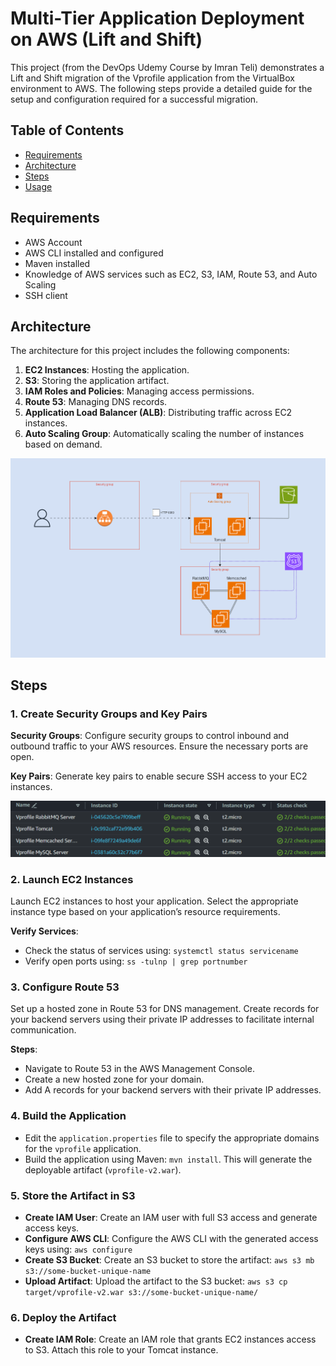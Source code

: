 # Multi-Tier Application Deployment on AWS (Lift and Shift)

This project (from the DevOps Udemy Course by Imran Teli) demonstrates a Lift and Shift migration of the Vprofile application from the VirtualBox environment to AWS. The following steps provide a detailed guide for the setup and configuration required for a successful migration.

## Table of Contents
- [Requirements](#requirements)
- [Architecture](#architecture)
- [Steps](#setps)
- [Usage](#usage)

## Requirements
- AWS Account
- AWS CLI installed and configured
- Maven installed
- Knowledge of AWS services such as EC2, S3, IAM, Route 53, and Auto Scaling
- SSH client

## Architecture
The architecture for this project includes the following components:
1. **EC2 Instances**: Hosting the application.
2. **S3**: Storing the application artifact.
3. **IAM Roles and Policies**: Managing access permissions.
4. **Route 53**: Managing DNS records.
5. **Application Load Balancer (ALB)**: Distributing traffic across EC2 instances.
6. **Auto Scaling Group**: Automatically scaling the number of instances based on demand.

<img src="vprofile-aws-lift-and-shift.png">

## Steps
### 1. Create Security Groups and Key Pairs
**Security Groups**: Configure security groups to control inbound and outbound traffic to your AWS resources. Ensure the necessary ports are open.

**Key Pairs**: Generate key pairs to enable secure SSH access to your EC2 instances.

<img src="img/ec2.png">

### 2. Launch EC2 Instances
Launch EC2 instances to host your application. Select the appropriate instance type based on your application’s resource requirements.

**Verify Services**:
- Check the status of services using: `systemctl status servicename`
- Verify open ports using: `ss -tulnp | grep portnumber`


### 3. Configure Route 53
Set up a hosted zone in Route 53 for DNS management. Create records for your backend servers using their private IP addresses to facilitate internal communication.

**Steps**:
- Navigate to Route 53 in the AWS Management Console.
- Create a new hosted zone for your domain.
- Add A records for your backend servers with their private IP addresses.


### 4. Build the Application
- Edit the `application.properties` file to specify the appropriate domains for the `vprofile` application.
- Build the application using Maven: `mvn install`. This will generate the deployable artifact (`vprofile-v2.war`).

### 5. Store the Artifact in S3
- **Create IAM User**: Create an IAM user with full S3 access and generate access keys.
- **Configure AWS CLI**: Configure the AWS CLI with the generated access keys using: `aws configure`
- **Create S3 Bucket**: Create an S3 bucket to store the artifact: `aws s3 mb s3://some-bucket-unique-name`
- **Upload Artifact**: Upload the artifact to the S3 bucket: `aws s3 cp target/vprofile-v2.war s3://some-bucket-unique-name/`

### 6. Deploy the Artifact
- **Create IAM Role**: Create an IAM role that grants EC2 instances access to S3. Attach this role to your Tomcat instance.
